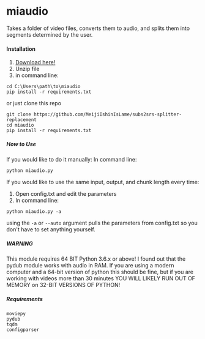 # miaudio
Takes a folder of video files, converts them to audio, and splits them into segments determined by the user.

#### Installation

1. <a href="https://drive.google.com/file/d/1xmusgLdL-jmvcXzdUYD-P47EgujrKOS2/view?usp=sharing">Download here!</a>
2. Unzip file
3. in command line:
```
cd C:\Users\path\to\miaudio
pip install -r requirements.txt
```

or just clone this repo
```
git clone https://github.com/MeijiIshinIsLame/subs2srs-splitter-replacement
cd miaudio
pip install -r requirements.txt
```
##### How to Use

If you would like to do it manually:
In command line:
```
python miaudio.py
```

If you would like to use the same input, output, and chunk length every time:
1. Open config.txt and edit the parameters
2. In command line:
```
python miaudio.py -a
```
using the ```-a``` or ```--auto``` argument pulls the parameters from config.txt so you don't have to set anything yourself.


##### WARNING

This module requires 64 BIT Python 3.6.x or above!
I found out that the pydub module works with audio in RAM. If you are using a modern computer and a 64-bit version of python this should be fine, but if you are working with videos more than 30 minutes YOU WILL LIKELY RUN OUT OF MEMORY on 32-BIT VERSIONS OF PYTHON!

##### Requirements
```
moviepy
pydub
tqdm
configparser
```
